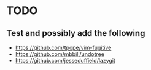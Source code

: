 # TODO

## Test and possibly add the following

- https://github.com/tpope/vim-fugitive
- https://github.com/mbbill/undotree
- https://github.com/jesseduffield/lazygit
